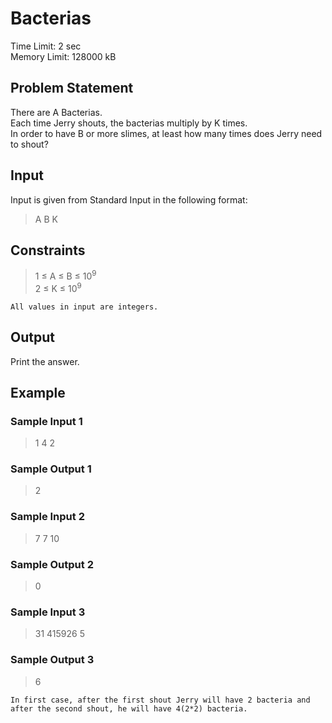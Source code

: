 # Bacterias
Time Limit: 2 sec<br>
Memory Limit: 128000 kB
## Problem Statement
There are A Bacterias.<br>
Each time Jerry shouts, the bacterias multiply by K times.<br>
In order to have B or more slimes, at least how many times does Jerry need to shout?
## Input
Input is given from Standard Input in the following format:
> A B K

## Constraints
> 1 ≤ A ≤ B ≤ 10<sup>9</sup><br>
> 2 ≤ K ≤ 10<sup>9</sup><br>

`All values in input are integers.`
## Output
Print the answer.
## Example
### Sample Input 1
> 1 4 2
### Sample Output 1
> 2

### Sample Input 2
> 7 7 10
### Sample Output 2
> 0

### Sample Input 3
> 31 415926 5
### Sample Output 3
> 6

`In first case, after the first shout Jerry will have 2 bacteria and after the second shout, he will have 4(2*2) bacteria.`

